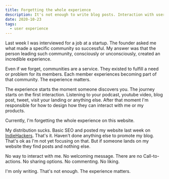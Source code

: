 ```yaml
---
title: Forgetting the whole experience
description: It's not enough to write blog posts. Interaction with users needs thought and attention.
date: 2020-10-23
tags:
  - user experience
---
```

Last week I was interviewed for a job at a startup. The founder asked me what made a specific community so successful. My answer was that the person leading such community, consciously or unconsciously, created an incredible experience.

Even if we forget, communities are a service. They existed to fulfill a need or problem for its members. Each member experiences becoming part of that community. The experience matters.

The experience starts the moment someone discovers you. The journey starts on the first interaction. Listening to your podcast, youtube video, blog post, tweet, visit your landing or anything else. After that moment I'm responsible for how to design how they can interact with me or my products.

Currently, I'm forgetting the whole experience on this website.

My distribution sucks. Basic SEO and posted my website last week on [IndieHackers](https://www.indiehackers.com/). That's it. Haven't done anything else to promote my blog. That's ok as I'm not yet focusing on that. But if someone lands on my website they find posts and nothing else.

No way to interact with me. No welcoming message. There are no Call-to-actions. No sharing options. No commenting. No liking.

I'm only writing. That's not enough. The experience matters.